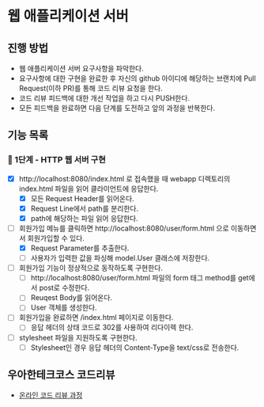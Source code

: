 # 웹 애플리케이션 서버
## 진행 방법
* 웹 애플리케이션 서버 요구사항을 파악한다.
* 요구사항에 대한 구현을 완료한 후 자신의 github 아이디에 해당하는 브랜치에 Pull Request(이하 PR)를 통해 코드 리뷰 요청을 한다.
* 코드 리뷰 피드백에 대한 개선 작업을 하고 다시 PUSH한다.
* 모든 피드백을 완료하면 다음 단계를 도전하고 앞의 과정을 반복한다.

## 기능 목록

### 🚀 1단계 - HTTP 웹 서버 구현

- [X] http://localhost:8080/index.html 로 접속했을 때 webapp 디렉토리의 index.html 파일을 읽어 클라이언트에 응답한다.
    - [X] 모든 Request Header를 읽어온다.
    - [X] Request Line에서 path를 분리한다.
    - [X] path에 해당하는 파일 읽어 응답한다.
- [ ] 회원가입 메뉴를 클릭하면 http://localhost:8080/user/form.html 으로 이동하면서 회원가입할 수 있다.
    - [X] Request Parameter를 추출한다.
    - [ ] 사용자가 입력한 값을 파싱해 model.User 클래스에 저장한다.
- [ ] 회원가입 기능이 정상적으로 동작하도록 구현한다.
    - [ ] http://localhost:8080/user/form.html 파일의 form 태그 method를 get에서 post로 수정한다.
    - [ ] Reuqest Body를 읽어온다.
    - [ ] User 객체를 생성한다.
- [ ] 회원가입을 완료하면 /index.html 페이지로 이동한다.
    - [ ] 응답 헤더의 상태 코드로 302를 사용하여 리다이렉 한다.
- [ ] stylesheet 파일을 지원하도록 구현한다.
    - [ ] Stylesheet인 경우 응답 헤더의 Content-Type을 text/css로 전송한다.

## 우아한테크코스 코드리뷰
* [온라인 코드 리뷰 과정](https://github.com/woowacourse/woowacourse-docs/blob/master/maincourse/README.md)
